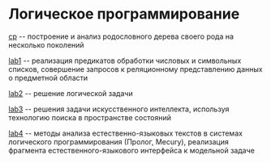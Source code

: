 # Логическое программирование

[cp](lp_cp) --  построение и анализ родословного дерева своего рода на несколько поколений<br />

[lab1](lp_lab1) --  реализация предикатов обработки числовых и символьных списков, совершение запросов к реляционному представлению данных о предметной области<br />

[lab2](lp_lab2) --  решение логической задачи<br />

[lab3](lp_lab3) --  решения задачи искусственного интеллекта, используя технологию поиска в пространстве состояний<br />

[lab4](lp_lab4) --  методы анализа естественно-языковых текстов в системах логического программирования  (Пролог, Mecury), реализация фрагмента естественного-языкового интерфейса к модельной задаче
&emsp;<br />
